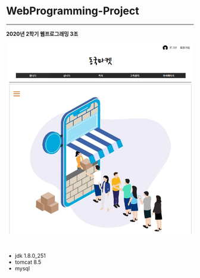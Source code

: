 # WebProgramming-Project 
---
**2020년 2학기 웹프로그래밍 3조**

<p align="center">
  <img src="image\11.PNG" title="main.jsp"></img>
</p><br>

- jdk 1.8.0_251
- tomcat 8.5
- mysql
